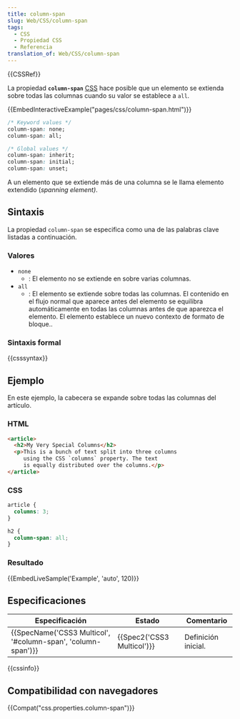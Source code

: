 ```yaml
---
title: column-span
slug: Web/CSS/column-span
tags:
  - CSS
  - Propiedad CSS
  - Referencia
translation_of: Web/CSS/column-span
---
```


{{CSSRef}}

La propiedad **`column-span`** [CSS](/es/docs/Web/CSS) hace posible que un elemento se extienda sobre todas las columnas cuando su valor se establece a `all`.

{{EmbedInteractiveExample("pages/css/column-span.html")}}

```css
/* Keyword values */
column-span: none;
column-span: all;

/* Global values */
column-span: inherit;
column-span: initial;
column-span: unset;
```

A un elemento que se extiende más de una columna se le llama elemento extendido (_spanning element)_.

## Sintaxis

La propiedad `column-span` se especifica como una de las palabras clave listadas a continuación.

### Valores

- `none`
  - : El elemento no se extiende en sobre varias columnas.
- `all`
  - : El elemento se extiende sobre todas las columnas. El contenido en el flujo normal que aparece antes del elemento se equilibra automáticamente en todas las columnas antes de que aparezca el elemento. El elemento establece un nuevo contexto de formato de bloque..

### Sintaxis formal

{{csssyntax}}

## Ejemplo

En este ejemplo, la cabecera se expande sobre todas las columnas del artículo.

### HTML

```html
<article>
  <h2>My Very Special Columns</h2>
  <p>This is a bunch of text split into three columns
     using the CSS `columns` property. The text
     is equally distributed over the columns.</p>
</article>
```

### CSS

```css
article {
  columns: 3;
}

h2 {
  column-span: all;
}
```

### Resultado

{{EmbedLiveSample('Example', 'auto', 120)}}

## Especificaciones

| Especificación                                                                   | Estado                               | Comentario          |
| -------------------------------------------------------------------------------- | ------------------------------------ | ------------------- |
| {{SpecName('CSS3 Multicol', '#column-span', 'column-span')}} | {{Spec2('CSS3 Multicol')}} | Definición inicial. |

{{cssinfo}}

## Compatibilidad con navegadores

{{Compat("css.properties.column-span")}}
